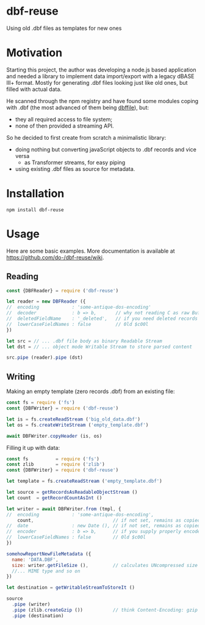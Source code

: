 # dbf-reuse
Using old .dbf files as templates for new ones

# Motivation
Starting this project, the author was developing a node.js based application and needed a library to implement data import/export with a legacy dBASE III+ format. Mostly for generating .dbf files looking just like old ones, but filled with actual data.

He scanned through the npm registry and have found some modules coping with .dbf (the most advanced of them being [dbffile](https://github.com/yortus/DBFFile)), but:
* they all required access to file system;
* none of then provided a streaming API.

So he decided to first create from scratch a minimalistic library:
* doing nothing but converting javaScript objects to .dbf records and vice versa
  * as Transformer streams, for easy piping
* using existing .dbf files as source for metadata.

# Installation

```shell
npm install dbf-reuse
```

# Usage

Here are some basic examples. More documentation is available at https://github.com/do-/dbf-reuse/wiki.

## Reading

```js
const {DBFReader} = require ('dbf-reuse')

let reader = new DBFReader ({
//  encoding            : 'some-antique-dos-encoding'
//  decoder             : b => b,       // why not reading C as raw Buffers?
//  deletedFieldName    : '_deleted',   // if you need deleted records
//  lowerCaseFieldNames : false         // 0ld $c00l
})

let src = // ... .dbf file body as binary Readable Stream
let dst = // ... object mode Writable Stream to store parsed content

src.pipe (reader).pipe (dst)

```

## Writing

Making an empty template (zero records .dbf) from an existing file:
```js
const fs = require ('fs')
const {DBFWriter} = require ('dbf-reuse')

let is = fs.createReadStream ('big_old_data.dbf')
let os = fs.createWriteStream ('empty_template.dbf')

await DBFWriter.copyHeader (is, os)
```
Filling it up with data:
```js
const fs          = require ('fs')
const zlib        = require ('zlib')
const {DBFWriter} = require ('dbf-reuse')

let template = fs.createReadStream ('empty_template.dbf')

let source = getRecordsAsReadableObjectStream ()
let count  = getRecordCountAsInt ()

let writer = await DBFWriter.from (tmpl, {
//  encoding            : 'some-antique-dos-encoding',
    count,                             // if not set, remains as copied from the template
//  date                : new Date (), // if not set, remains as copied from the template
//  encoder             : b => b,      // if you supply properly encoded Buffers, not strings, for `C`
//  lowerCaseFieldNames : false        // 0ld $c00l
})

somehowReportNewFileMetadata ({
  name: 'DATA.DBF',
  size: writer.getFileSize (),         // calculates UNcompressed size
  //... MIME type and so on
})

let destination = getWritableStreamToStoreIt () 

source
  .pipe (writer)
  .pipe (zlib.createGzip ())           // think Content-Encoding: gzip
  .pipe (destination)
```
